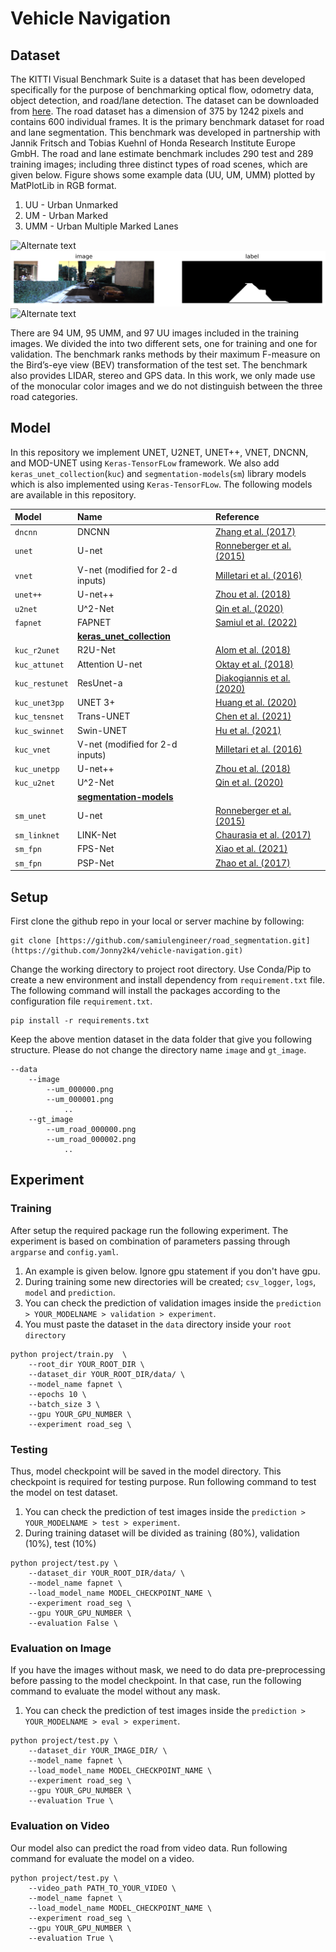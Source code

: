 # **Vehicle Navigation**

## **Dataset**

The KITTI Visual Benchmark Suite is a dataset that has been developed specifically for the purpose of benchmarking optical flow, odometry data, object detection, and road/lane detection. The dataset can be downloaded from [here](https://www.cvlibs.net/datasets/kitti/eval_road.php). The road dataset has a dimension of $375$ by $1242$ pixels and contains $600$ individual frames. It is the primary benchmark dataset for road and lane segmentation. This benchmark was developed in partnership with Jannik Fritsch and Tobias Kuehnl of Honda Research Institute Europe GmbH. The road and lane estimate benchmark includes $290$ test and $289$ training images; including three distinct types of road scenes, which are given below. Figure shows some example data (UU, UM, UMM) plotted by MatPlotLib in RGB format.

1. UU - Urban Unmarked
2. UM - Urban Marked
3. UMM - Urban Multiple Marked Lanes

![Alternate text](/readme/kitti_1.png)
![Alternate text](/readme/kitti_2.png)
![Alternate text](/readme/kitti_3.png)

There are $94$ UM, $95$ UMM, and 97 UU images included in the training images. We divided the  into two different sets, one for training and one for validation. The benchmark ranks methods by their maximum F-measure on the Bird’s-eye view (BEV) transformation of the test set. The benchmark also provides LIDAR, stereo and GPS data. In this work, we only made use of the monocular color images and we do not distinguish between the three road categories.

## **Model**

In this repository we implement UNET, U2NET, UNET++, VNET, DNCNN, and MOD-UNET using `Keras-TensorFLow` framework. We also add `keras_unet_collection`(`kuc`) and `segmentation-models`(`sm`) library models which is also implemented using `Keras-TensorFLow`. The following models are available in this repository.

| Model | Name | Reference |
|:---------------|:----------------|:----------------|
| `dncnn`     | DNCNN         | [Zhang et al. (2017)](https://ieeexplore.ieee.org/document/7839189) |
| `unet`      | U-net           | [Ronneberger et al. (2015)](https://link.springer.com/chapter/10.1007/978-3-319-24574-4_28) |
| `vnet`      | V-net (modified for 2-d inputs) | [Milletari et al. (2016)](https://arxiv.org/abs/1606.04797) |
| `unet++` | U-net++         | [Zhou et al. (2018)](https://link.springer.com/chapter/10.1007/978-3-030-00889-5_1) |
| `u2net`     | U^2-Net         | [Qin et al. (2020)](https://arxiv.org/abs/2005.09007) |
| `fapnet`     | FAPNET         | [Samiul et al. (2022)](https://www.mdpi.com/1424-8220/22/21/8245) |
|  | [**keras_unet_collection**](https://github.com/yingkaisha/keras-unet-collection) |  |
| `kuc_r2unet`   | R2U-Net         | [Alom et al. (2018)](https://arxiv.org/abs/1802.06955) |
| `kuc_attunet`  | Attention U-net | [Oktay et al. (2018)](https://arxiv.org/abs/1804.03999) |
| `kuc_restunet` | ResUnet-a       | [Diakogiannis et al. (2020)](https://doi.org/10.1016/j.isprsjprs.2020.01.013) |
| `kuc_unet3pp` | UNET 3+        | [Huang et al. (2020)](https://arxiv.org/abs/2004.08790) |
| `kuc_tensnet` | Trans-UNET       | [Chen et al. (2021)](https://arxiv.org/abs/2102.04306) |
| `kuc_swinnet` | Swin-UNET       | [Hu et al. (2021)](https://arxiv.org/abs/2105.05537) |
| `kuc_vnet`      | V-net (modified for 2-d inputs) | [Milletari et al. (2016)](https://arxiv.org/abs/1606.04797) |
| `kuc_unetpp` | U-net++         | [Zhou et al. (2018)](https://link.springer.com/chapter/10.1007/978-3-030-00889-5_1) |
| `kuc_u2net`     | U^2-Net         | [Qin et al. (2020)](https://arxiv.org/abs/2005.09007) |
|  | [**segmentation-models**](https://github.com/yingkaisha/keras-unet-collection) |  |
| `sm_unet`      | U-net           | [Ronneberger et al. (2015)](https://link.springer.com/chapter/10.1007/978-3-319-24574-4_28) |
| `sm_linknet`     | LINK-Net         | [Chaurasia et al. (2017)](https://arxiv.org/pdf/1707.03718.pdf) |
| `sm_fpn`     | FPS-Net         | [Xiao et al. (2021)](https://arxiv.org/pdf/2103.00738.pdf) |
| `sm_fpn`     | PSP-Net         | [Zhao et al. (2017)](https://arxiv.org/pdf/1612.01105.pdf) |

## **Setup**

First clone the github repo in your local or server machine by following:

```
git clone [https://github.com/samiulengineer/road_segmentation.git](https://github.com/Jonny2k4/vehicle-navigation.git)
```


Change the working directory to project root directory. Use Conda/Pip to create a new environment and install dependency from `requirement.txt` file. The following command will install the packages according to the configuration file `requirement.txt`.

```
pip install -r requirements.txt
```

Keep the above mention dataset in the data folder that give you following structure. Please do not change the directory name `image` and `gt_image`.

```
--data
    --image
        --um_000000.png
        --um_000001.png
            ..
    --gt_image
        --um_road_000000.png
        --um_road_000002.png
            ..
```

## **Experiment**

### **Training**

After setup the required package run the following experiment. The experiment is based on combination of parameters passing through `argparse` and `config.yaml`.

1. An example is given below. Ignore gpu statement if you don't have gpu.
2. During training some new directories will be created; `csv_logger`, `logs`, `model` and `prediction`.
3. You can check the prediction of validation images inside the `prediction > YOUR_MODELNAME > validation > experiment`.
4. You must paste the dataset in the `data` directory inside your `root directory`

```
python project/train.py  \
    --root_dir YOUR_ROOT_DIR \
    --dataset_dir YOUR_ROOT_DIR/data/ \
    --model_name fapnet \
    --epochs 10 \
    --batch_size 3 \
    --gpu YOUR_GPU_NUMBER \
    --experiment road_seg \
```

### **Testing**

Thus, model checkpoint will be saved in the model directory. This checkpoint is required for testing purpose. Run following command to test the model on test dataset.

1. You can check the prediction of test images inside the `prediction > YOUR_MODELNAME > test > experiment`.
2. During training dataset will be divided as training (80%), validation (10%), test (10%)

```
python project/test.py \
    --dataset_dir YOUR_ROOT_DIR/data/ \
    --model_name fapnet \
    --load_model_name MODEL_CHECKPOINT_NAME \
    --experiment road_seg \
    --gpu YOUR_GPU_NUMBER \
    --evaluation False \
```

### **Evaluation on Image**

If you have the images without mask, we need to do data pre-preprocessing before passing to the model checkpoint. In that case, run the following command to evaluate the model without any mask.

1. You can check the prediction of test images inside the `prediction > YOUR_MODELNAME > eval > experiment`.

```
python project/test.py \
    --dataset_dir YOUR_IMAGE_DIR/ \
    --model_name fapnet \
    --load_model_name MODEL_CHECKPOINT_NAME \
    --experiment road_seg \
    --gpu YOUR_GPU_NUMBER \
    --evaluation True \
```

### **Evaluation on Video**

Our model also can predict the road from video data. Run following command for evaluate the model on a video.

```
python project/test.py \
    --video_path PATH_TO_YOUR_VIDEO \
    --model_name fapnet \
    --load_model_name MODEL_CHECKPOINT_NAME \
    --experiment road_seg \
    --gpu YOUR_GPU_NUMBER \
    --evaluation True \
```
